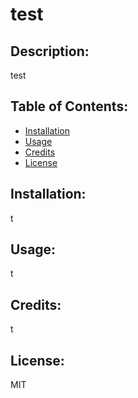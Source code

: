 
# test

## Description:
test

## Table of Contents:
- [Installation](#installation)
- [Usage](#usage)
- [Credits](#credits)
- [License](#license)

## Installation:
t

## Usage:
t

## Credits:
t

## License:
MIT
